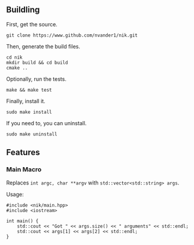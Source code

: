 ## Buildling

First, get the source.

    git clone https://www.github.com/nvander1/nik.git

Then, generate the build files.

    cd nik
    mkdir build && cd build
    cmake ..
    

Optionally, run the tests.

    make && make test

Finally, install it.

    sudo make install

If you need to, you can uninstall.

    sudo make uninstall


## Features

### Main Macro
Replaces `int argc, char **argv` with `std::vector<std::string> args`.

Usage:

    #include <nik/main.hpp>
    #include <iostream>

    int main() {
        std::cout << "Got " << args.size() << " arguments" << std::endl;
        std::cout << args[1] << args[2] << std::endl;
    }
